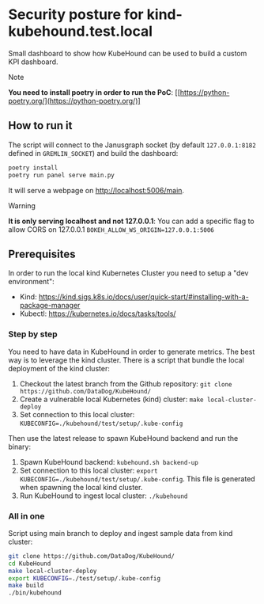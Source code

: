 # Security posture for kind-kubehound.test.local

Small dashboard to show how KubeHound can be used to build a custom KPI dashboard.

> [!NOTE] 
> **You need to install poetry in order to run the PoC**: [[https://python-poetry.org/](https://python-poetry.org/)]


## How to run it

The script will connect to the Janusgraph socket (by default `127.0.0.1:8182` defined in `GREMLIN_SOCKET`) and build the dashboard:

```bash
poetry install
poetry run panel serve main.py
```

It will serve a webpage on [http://localhost:5006/main](http://localhost:5006/main).

> [!WARNING]  
> **It is only serving localhost and not 127.0.0.1**: You can add a specific flag to allow CORS on 127.0.0.1 `BOKEH_ALLOW_WS_ORIGIN=127.0.0.1:5006`

## Prerequisites

In order to run the local kind Kubernetes Cluster you need to setup a "dev environment":

* Kind: https://kind.sigs.k8s.io/docs/user/quick-start/#installing-with-a-package-manager
* Kubectl: https://kubernetes.io/docs/tasks/tools/

### Step by step

You need to have data in KubeHound in order to generate metrics. The best way is to leverage the kind cluster. There is a script that bundle the local deployment of the kind cluster:

1. Checkout the latest branch from the Github repository: `git clone https://github.com/DataDog/KubeHound/`
2. Create a vulnerable local Kubernetes (kind) cluster: `make local-cluster-deploy`
3. Set connection to this local cluster: `KUBECONFIG=./kubehound/test/setup/.kube-config`

Then use the latest release to spawn KubeHound backend and run the binary:

1. Spawn KubeHound backend: `kubehound.sh backend-up`
2. Set connection to this local cluster: `export KUBECONFIG=./kubehound/test/setup/.kube-config`. This file is generated when spawning the local kind cluster.
2. Run KubeHound to ingest local cluster: `./kubehound`

### All in one

Script using main branch to deploy and ingest sample data from kind cluster:

```bash
git clone https://github.com/DataDog/KubeHound/
cd KubeHound
make local-cluster-deploy
export KUBECONFIG=./test/setup/.kube-config
make build
./bin/kubehound
```